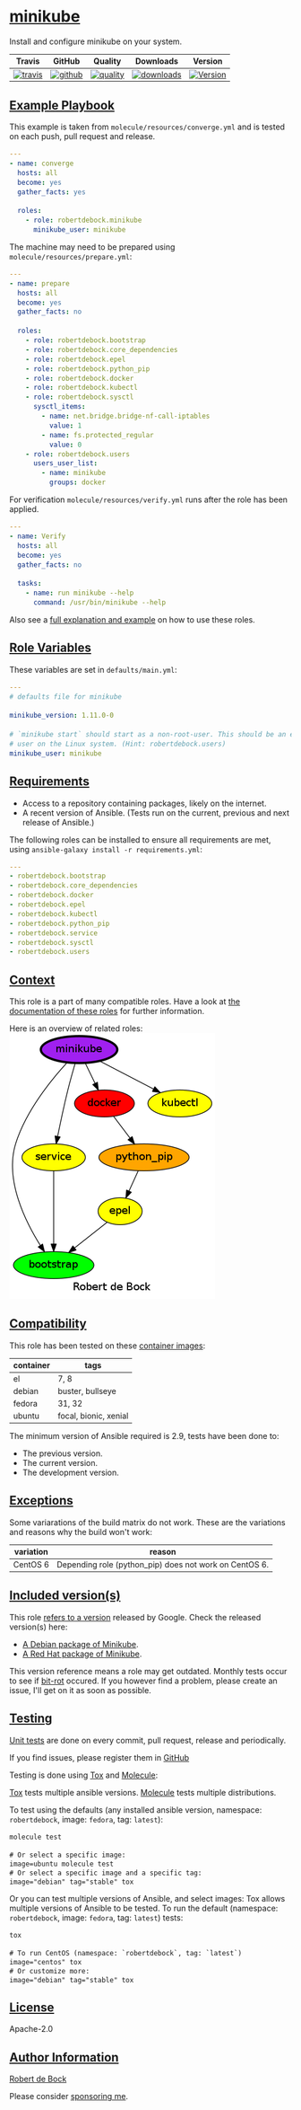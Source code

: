 # [minikube](#minikube)

Install and configure minikube on your system.

|Travis|GitHub|Quality|Downloads|Version|
|------|------|-------|---------|-------|
|[![travis](https://travis-ci.com/robertdebock/ansible-role-minikube.svg?branch=master)](https://travis-ci.com/robertdebock/ansible-role-minikube)|[![github](https://github.com/robertdebock/ansible-role-minikube/workflows/Ansible%20Molecule/badge.svg)](https://github.com/robertdebock/ansible-role-minikube/actions)|[![quality](https://img.shields.io/ansible/quality/42933)](https://galaxy.ansible.com/robertdebock/minikube)|[![downloads](https://img.shields.io/ansible/role/d/42933)](https://galaxy.ansible.com/robertdebock/minikube)|[![Version](https://img.shields.io/github/release/robertdebock/ansible-role-minikube.svg)](https://github.com/robertdebock/ansible-role-minikube/releases/)|

## [Example Playbook](#example-playbook)

This example is taken from `molecule/resources/converge.yml` and is tested on each push, pull request and release.
```yaml
---
- name: converge
  hosts: all
  become: yes
  gather_facts: yes

  roles:
    - role: robertdebock.minikube
      minikube_user: minikube
```

The machine may need to be prepared using `molecule/resources/prepare.yml`:
```yaml
---
- name: prepare
  hosts: all
  become: yes
  gather_facts: no

  roles:
    - role: robertdebock.bootstrap
    - role: robertdebock.core_dependencies
    - role: robertdebock.epel
    - role: robertdebock.python_pip
    - role: robertdebock.docker
    - role: robertdebock.kubectl
    - role: robertdebock.sysctl
      sysctl_items:
        - name: net.bridge.bridge-nf-call-iptables
          value: 1
        - name: fs.protected_regular
          value: 0
    - role: robertdebock.users
      users_user_list:
        - name: minikube
          groups: docker
```

For verification `molecule/resources/verify.yml` runs after the role has been applied.
```yaml
---
- name: Verify
  hosts: all
  become: yes
  gather_facts: no

  tasks:
    - name: run minikube --help
      command: /usr/bin/minikube --help
```

Also see a [full explanation and example](https://robertdebock.nl/how-to-use-these-roles.html) on how to use these roles.

## [Role Variables](#role-variables)

These variables are set in `defaults/main.yml`:
```yaml
---
# defaults file for minikube

minikube_version: 1.11.0-0

# `minikube start` should start as a non-root-user. This should be an exising
# user on the Linux system. (Hint: robertdebock.users)
minikube_user: minikube
```

## [Requirements](#requirements)

- Access to a repository containing packages, likely on the internet.
- A recent version of Ansible. (Tests run on the current, previous and next release of Ansible.)

The following roles can be installed to ensure all requirements are met, using `ansible-galaxy install -r requirements.yml`:

```yaml
---
- robertdebock.bootstrap
- robertdebock.core_dependencies
- robertdebock.docker
- robertdebock.epel
- robertdebock.kubectl
- robertdebock.python_pip
- robertdebock.service
- robertdebock.sysctl
- robertdebock.users

```

## [Context](#context)

This role is a part of many compatible roles. Have a look at [the documentation of these roles](https://robertdebock.nl/) for further information.

Here is an overview of related roles:
![dependencies](https://raw.githubusercontent.com/robertdebock/drawings/artifacts/minikube.png "Dependency")

## [Compatibility](#compatibility)

This role has been tested on these [container images](https://hub.docker.com/u/robertdebock):

|container|tags|
|---------|----|
|el|7, 8|
|debian|buster, bullseye|
|fedora|31, 32|
|ubuntu|focal, bionic, xenial|

The minimum version of Ansible required is 2.9, tests have been done to:

- The previous version.
- The current version.
- The development version.

## [Exceptions](#exceptions)

Some variarations of the build matrix do not work. These are the variations and reasons why the build won't work:

| variation                 | reason                 |
|---------------------------|------------------------|
| CentOS 6 | Depending role (python_pip) does not work on CentOS 6. |

## [Included version(s)](#included-versions)

This role [refers to a version](https://github.com/robertdebock/ansible-role-minikube/blob/master/defaults/main.yml) released by Google. Check the released version(s) here:
- [A Debian package of Minikube](https://storage.googleapis.com/minikube/releases).
- [A Red Hat package of Minikube](https://storage.googleapis.com/minikube/releases).

This version reference means a role may get outdated. Monthly tests occur to see if [bit-rot](https://en.wikipedia.org/wiki/Software_rot) occured. If you however find a problem, please create an issue, I'll get on it as soon as possible.
## [Testing](#testing)

[Unit tests](https://travis-ci.com/robertdebock/ansible-role-minikube) are done on every commit, pull request, release and periodically.

If you find issues, please register them in [GitHub](https://github.com/robertdebock/ansible-role-minikube/issues)

Testing is done using [Tox](https://tox.readthedocs.io/en/latest/) and [Molecule](https://github.com/ansible/molecule):

[Tox](https://tox.readthedocs.io/en/latest/) tests multiple ansible versions.
[Molecule](https://github.com/ansible/molecule) tests multiple distributions.

To test using the defaults (any installed ansible version, namespace: `robertdebock`, image: `fedora`, tag: `latest`):

```
molecule test

# Or select a specific image:
image=ubuntu molecule test
# Or select a specific image and a specific tag:
image="debian" tag="stable" tox
```

Or you can test multiple versions of Ansible, and select images:
Tox allows multiple versions of Ansible to be tested. To run the default (namespace: `robertdebock`, image: `fedora`, tag: `latest`) tests:

```
tox

# To run CentOS (namespace: `robertdebock`, tag: `latest`)
image="centos" tox
# Or customize more:
image="debian" tag="stable" tox
```

## [License](#license)

Apache-2.0


## [Author Information](#author-information)

[Robert de Bock](https://robertdebock.nl/)

Please consider [sponsoring me](https://github.com/sponsors/robertdebock).
